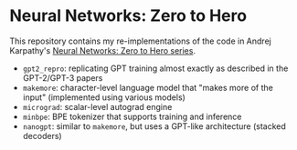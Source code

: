 # Neural Networks: Zero to Hero
This repository contains my re-implementations of the code in Andrej Karpathy's [Neural Networks: Zero to Hero series](https://www.youtube.com/watch?v=VMj-3S1tku0&list=PLAqhIrjkxbuWI23v9cThsA9GvCAUhRvKZ&index=1).

- `gpt2_repro`: replicating GPT training almost exactly as described in the GPT-2/GPT-3 papers
- `makemore`: character-level language model that "makes more of the input" (implemented using various models)
- `micrograd`: scalar-level autograd engine
- `minbpe`: BPE tokenizer that supports training and inference
- `nanogpt`: similar to `makemore`, but uses a GPT-like architecture (stacked decoders)